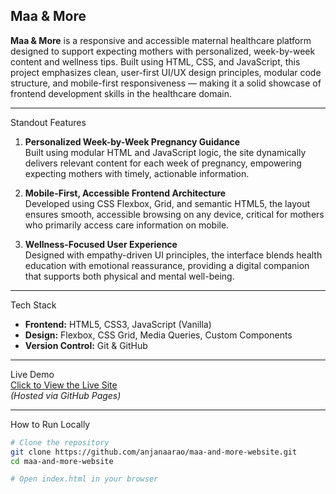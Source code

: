 ## Maa & More

 **Maa & More** is a responsive and accessible maternal healthcare platform designed to support expecting mothers with personalized, week-by-week content and wellness tips. Built using HTML, CSS, and JavaScript, this project emphasizes clean, user-first UI/UX design principles, modular code structure, and mobile-first responsiveness — making it a solid showcase of frontend development skills in the healthcare domain.

---

Standout Features

1. **Personalized Week-by-Week Pregnancy Guidance**  
   Built using modular HTML and JavaScript logic, the site dynamically delivers relevant content for each week of pregnancy, empowering expecting mothers with timely, actionable information.

2. **Mobile-First, Accessible Frontend Architecture**  
   Developed using CSS Flexbox, Grid, and semantic HTML5, the layout ensures smooth, accessible browsing on any device, critical for mothers who primarily access care information on mobile.

3. **Wellness-Focused User Experience**  
   Designed with empathy-driven UI principles, the interface blends health education with emotional reassurance, providing a digital companion that supports both physical and mental well-being.

---

Tech Stack

- **Frontend:** HTML5, CSS3, JavaScript (Vanilla)
- **Design:** Flexbox, CSS Grid, Media Queries, Custom Components
- **Version Control:** Git & GitHub

---

Live Demo  
[Click to View the Live Site](https://anjanaarao.github.io/maa-and-more-website/)  
_(Hosted via GitHub Pages)_

---

How to Run Locally

```bash
# Clone the repository
git clone https://github.com/anjanaarao/maa-and-more-website.git
cd maa-and-more-website

# Open index.html in your browser
